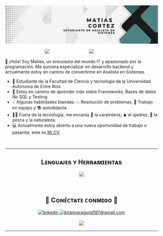 <!--Banner-->
![Kiran1689 Banner Image](BannerLinkedin.png)

<!--Night Owl image-->
<div>
  <img align="right" width="45%" src="https://media.giphy.com/media/SWoSkN6DxTszqIKEqv/giphy.gif">
</div>
<p align="center">
  <a href="https://github.com/CodeWhiteWeb/CodeWhiteWeb">
    <img src="https://readme-typing-svg.herokuapp.com?color=%234D8282&center=true&vCenter=true&lines=Bienvenido/a+a+mi+GitHub!;Los+invito+a+codificar+el+futuro;Un+commit+a+la+vez!">
  </a>
</p>

<!--Start Intro-->               
<p align="left">👋 ¡Hola! Soy Matías, un entusiasta del mundo IT y apasionado por la programación. Me quisiera especializar en desarrollo backend y actualmente estoy en camino de convertirme en Analista en Sistemas.  </p>

- 🏫 Estudiante de la Facultad de Ciencia y tecnologia de la Universidad Autonoma de Entre Rios.
- 🌱 Estoy en camino de aprender más sobre Frameworks, Bases de datos No SQL y Testing.
- 💡  Algunas habilidades blandas: 💥 Resolución de problemas, 🙌 Trabajo en equipo y 📚 autodidacta.
- 💁‍♂️ Fuera de la tecnología, me encanta 🔨 la carpinteria, ♟ el ajedrez, 🎣 la pesca y la naturaleza.
- 💻 Actualmente estoy abierto a una nueva oportunidad de trabajo o pasantia, este es [Mi CV](https://github.com/MatiasCortez-git/MatiasCortez-git/blob/35b5b9b2864fa7016d0535d43bc97f4d00a36ad6/Curr%C3%ADculum%20Vitae%20Cortez%20Matias.pdf).
<br />
<!--End Intro-->

---
<!--Languages and Tools Section-->       
<h2 align="center">Lᴇɴɢᴜᴀᴊᴇs ʏ Hᴇʀʀᴀᴍɪᴇɴᴛᴀs</h2> 
<p align="center">
<img width="500px"  src="https://skillicons.dev/icons?i=java,cpp,py,php,js,html,css,mysql,mongo,qt,git,linux&perline=10"  />
</p>
<br />
<!--Contact Section--> 

<h2 align="center">🤝 Cᴏɴᴇ́ᴄᴛᴀᴛᴇ ᴄᴏɴᴍɪɢᴏ 🤝 </h2>
<div align="center">
 <a href="www.linkedin.com/in/matias-cortez-a46a4626b" target="_blank">
<img src=https://img.shields.io/badge/linkedin-%231E77B5.svg?&style=for-the-badge&logo=linkedin&logoColor=white alt=linkedin style="margin-bottom: 5px;" />
</a>
  
<a href="mailto:matyrsd99@gmail.com" target="_blank">
<img src="https://img.shields.io/badge/Gmail-D14836?style=for-the-badge&logo=gmail&logoColor=white" alt=kirannaragund197@gmail.com mail style="margin-bottom: 5px;" />
</a>
<!--Footer--> 
<p align="center">
  <img src="https://capsule-render.vercel.app/api?type=waving&color=4d8282&height=65&section=footer"/>
</p>



------

